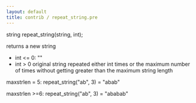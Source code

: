 ```yaml
---
layout: default
title: contrib / repeat_string.pre
---
```


string repeat_string(string, int);

returns a new string

- int <= 0: ""
- int > 0 original string repeated either int times or the maximum number of
  times without getting greater than the maximum string length

maxstrlen = 5:
repeat_string("ab", 3) = "abab"

maxstrlen >=6:
repeat_string("ab", 3) = "ababab"
